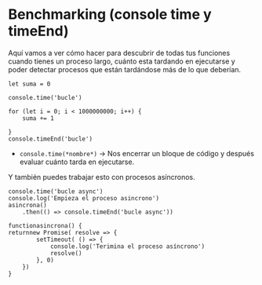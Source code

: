 # Benchmarking (console time y timeEnd)

Aquí vamos a ver cómo hacer para descubrir de todas tus funciones cuando tienes un proceso largo, cuánto esta tardando en ejecutarse y poder detectar procesos que están tardándose más de lo que deberían.

```
let suma = 0

console.time('bucle')

for (let i = 0; i < 1000000000; i++) {
    suma += 1

}
console.timeEnd('bucle')

```

- `console.time(*nombre*)` → Nos encerrar un bloque de código y después evaluar cuánto tarda en ejecutarse.

Y también puedes trabajar esto con procesos asíncronos.

```
console.time('bucle async')
console.log('Empieza el proceso asincrono')
asincrona()
    .then(() => console.timeEnd('bucle async'))

functionasincrona() {
returnnew Promise( resolve => {
        setTimeout( () => {
            console.log('Terimina el proceso asíncrono')
            resolve()
        }, 0)
    })
}
```